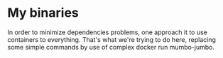 # My binaries

In order to minimize dependencies problems, one approach it to use containers to everything.
That's what we're trying to do here, replacing some simple commands by use of complex docker run mumbo-jumbo.


